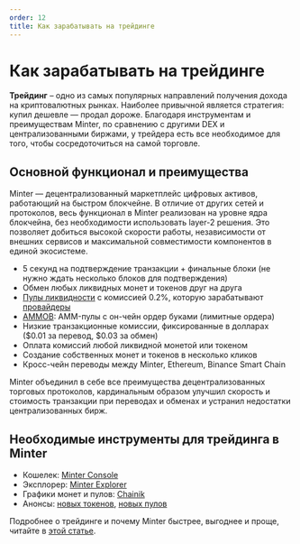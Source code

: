 ```yaml
---
order: 12
title: Как зарабатывать на трейдинге
---
```


# Как зарабатывать на трейдинге

**Трейдинг** – одно из самых популярных направлений получения дохода на криптовалютных рынках. Наиболее привычной является стратегия: купил дешевле — продал дороже. Благодаря инструментам и преимуществам Minter, по сравнению с другими DEX и централизованными биржами, у трейдера есть все необходимое для того, чтобы сосредоточиться на самой торговле.

## Основной функционал и преимущества

Minter — децентрализованный маркетплейс цифровых активов, работающий на быстром блокчейне. В отличие от других сетей и протоколов, весь функционал в Minter реализован на уровне ядра блокчейна, без необходимости использовать layer-2 решения. Это позволяет добиться высокой скорости работы, независимости от внешних сервисов и максимальной совместимости компонентов в единой экосистеме.

- 5 секунд на подтверждение транзакции + финальные блоки (не нужно ждать несколько блоков для подтверждения)
- Обмен любых ликвидных монет и токенов друг на друга
- [Пулы ликвидности](/ru/earn/liquidity-pools) с комиссией 0.2%, которую зарабатывают [провайдеры](/ru/earn/liquidity-providers)
- [AMMOB](https://daniillashin.medium.com/minter-2-on-chain-automated-market-maker-with-order-book-5c98869682c9): AMM-пулы с он-чейн ордер буками (лимитные ордера)
- Низкие транзакционные комиссии, фиксированные в долларах ($0.01 за перевод, $0.03 за обмен)
- Оплата комиссий любой ликвидной монетой или токеном
- Создание собственных монет и токенов в несколько кликов
- Кросс-чейн переводы между Minter, Ethereum, Binance Smart Chain

Minter объединил в себе все преимущества децентрализованных торговых протоколов, кардинальным образом улучшил скорость и стоимость транзакции при переводах и обменах и устранил недостатки централизованных бирж.

## Необходимые инструменты для трейдинга в Minter

- Кошелек: [Minter Console](https://console.minter.network/ru/)
- Эксплорер: [Minter Explorer](https://explorer.minter.network/)
- Графики монет и пулов: [Chainik](https://chainik.io/)
- Анонсы: [новых токенов](https://t.me/coinfeed), [новых пулов](https://t.me/poolfeed)

Подробнее о трейдинге и почему Minter быстрее, выгоднее и проще, читайте в [этой статье](https://minterteam.medium.com/%D1%82%D1%80%D0%B5%D0%B9%D0%B4%D0%B8%D0%BD%D0%B3-%D0%B2-minter-%D0%B1%D1%8B%D1%81%D1%82%D1%80%D0%B5%D0%B5-%D0%B2%D1%8B%D0%B3%D0%BE%D0%B4%D0%BD%D0%B5%D0%B5-%D0%BF%D1%80%D0%BE%D1%89%D0%B5-2880e7da03de).
